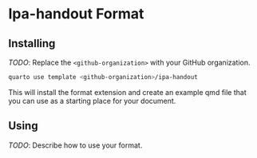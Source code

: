 # Ipa-handout Format

## Installing

_TODO_: Replace the `<github-organization>` with your GitHub organization.

```bash
quarto use template <github-organization>/ipa-handout
```

This will install the format extension and create an example qmd file
that you can use as a starting place for your document.

## Using

_TODO_: Describe how to use your format.
